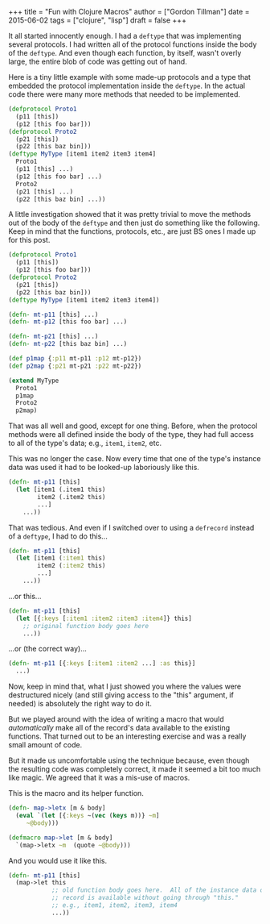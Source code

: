 +++
title = "Fun with Clojure Macros"
author = ["Gordon Tillman"]
date = 2015-06-02
tags = ["clojure", "lisp"]
draft = false
+++

It all started innocently enough.  I had a `deftype` that was
implementing several protocols.  I had written all of the protocol
functions inside the body of the `deftype`.  And even though each
function, by itself, wasn't overly large, the entire blob of code was
getting out of hand.

Here is a tiny little example with some made-up protocols and a type
that embedded the protocol implementation inside the `deftype`.  In
the actual code there were many more methods that needed to be
implemented.

```clojure
(defprotocol Proto1
  (p11 [this])
  (p12 [this foo bar]))
(defprotocol Proto2
  (p21 [this])
  (p22 [this baz bin]))
(deftype MyType [item1 item2 item3 item4]
  Proto1
  (p11 [this] ...)
  (p12 [this foo bar] ...)
  Proto2
  (p21 [this] ...)
  (p22 [this baz bin] ...))

```

<!--more-->

A little investigation showed that it was pretty trivial to move the
methods out of the body of the `deftype` and then just do something
like the following.  Keep in mind that the functions, protocols, etc.,
are just BS ones I made up for this post.

```clojure
(defprotocol Proto1
  (p11 [this])
  (p12 [this foo bar]))
(defprotocol Proto2
  (p21 [this])
  (p22 [this baz bin]))
(deftype MyType [item1 item2 item3 item4])

(defn- mt-p11 [this] ...)
(defn- mt-p12 [this foo bar] ...)

(defn- mt-p21 [this] ...)
(defn- mt-p22 [this baz bin] ...)

(def p1map {:p11 mt-p11 :p12 mt-p12})
(def p2map {:p21 mt-p21 :p22 mt-p22})

(extend MyType
  Proto1
  p1map
  Proto2
  p2map)
```

That was all well and good, except for one thing.  Before, when the
protocol methods were all defined inside the body of the type, they
had full access to all of the type's data; e.g., `item1`, `item2`,
etc.

This was no longer the case.  Now every time that one of the type's
instance data was used it had to be looked-up laboriously like this.

```clojure
(defn- mt-p11 [this]
  (let [item1 (.item1 this)
        item2 (.item2 this)
        ...]
    ...))
```

That was tedious.  And even if I switched over to using a `defrecord`
instead of a `deftype`, I had to do this...

```clojure
(defn- mt-p11 [this]
  (let [item1 (:item1 this)
        item2 (:item2 this)
        ...]
    ...))
```

...or this...

```clojure
(defn- mt-p11 [this]
  (let [{:keys [:item1 :item2 :item3 :item4]} this]
    ;; original function body goes here
    ...))

```

...or (the correct way)...

```clojure
(defn- mt-p11 [{:keys [:item1 :item2 ...] :as this}]
  ...)
```

Now, keep in mind that, what I just showed you where the values were
destructured nicely (and still giving access to the "this" argument,
if needed) is absolutely the right way to do it.

But we played around with the idea of writing a macro that would
_automatically_ make all of the record's data available to the
existing functions.  That turned out to be an interesting exercise and
was a really small amount of code.

But it made us uncomfortable using the technique because, even though
the resulting code was completely correct, it made it seemed a bit too
much like magic.  We agreed that it was a mis-use of macros.

This is the macro and its helper function.

```clojure
(defn- map->letx [m & body]
  (eval `(let [{:keys ~(vec (keys m))} ~m]
     ~@body)))

(defmacro map->let [m & body]
  `(map->letx ~m  (quote ~@body)))
```

And you would use it like this.

```clojure
(defn- mt-p11 [this]
  (map->let this
            ;; old function body goes here.  All of the instance data of the
            ;; record is available without going through "this."
            ;; e.g., item1, item2, item3, item4
            ...))
```
